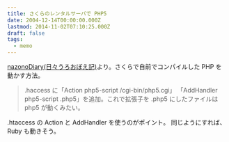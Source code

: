 ```yaml
---
title: さくらのレンタルサーバで PHP5
date: 2004-12-14T00:00:00.000Z
lastmod: 2014-11-02T07:10:25.000Z
draft: false
tags:
  - memo
---
```


[nazonoDiary(日々うろおぼえ記)](http://d.hatena.ne.jp/nazoking/20041213#1102925275)より。さくらで自前でコンパイルした PHP を動かす方法。

> .haccess に「Action php5-script /cgi-bin/php5.cgi」 「AddHandler php5-script .php5」を追加。これで拡張子を .php5 にしたファイルは php5 が動くみたい。

.htaccess の Action と AddHandler を使うのがポイント。 同じようにすれば、 Ruby も動きそう。
